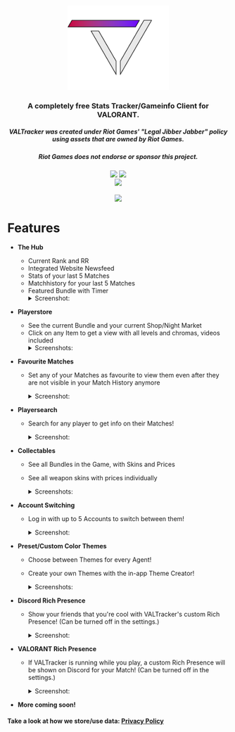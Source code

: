 <p align="center"><img width="230px" src="renderer/public/icons/VALTracker_Logo_default.png"></p>

<h3 align="center">A completely free Stats Tracker/Gameinfo Client for VALORANT.</h3>
<h5 align="center">VALTracker was created under Riot Games' "Legal Jibber Jabber" policy using assets that are owned by Riot Games.</h5>
<h5 align="center">Riot Games does not endorse or sponsor this project.</h5>
<p align="center">
  </a>
  <a href="https://discord.gg/aJfQ4yHysG"><img src="https://discordapp.com/api/guilds/927898163094900777/widget.png"></a>
  <a href="https://twitter.com/valtracker_gg"><img src="https://img.shields.io/badge/Twitter-@VALTracker_gg-1da1f2.svg?logo=twitter?style=for-the-badge&logo=appveyor"></a>
  <br>
  <a href="https://ko-fi.com/valtrackergg"><img src="https://ko-fi.com/img/githubbutton_sm.svg"></a>
  <br>
  <br>
  <a href="https://valtracker.gg"><img width="250px" src="https://media.codedotspirit.dev/assets/valtracker/github/download-button.png?version=1"></a>
</p>

# Features

- **The Hub**
  - Current Rank and RR
  - Integrated Website Newsfeed
  - Stats of your last 5 Matches
  - Matchhistory for your last 5 Matches
  - Featured Bundle with Timer
      <details>
        <summary>Screenshot:</summary>
        <img src="https://media.codedotspirit.dev/assets/valtracker/github/the-hub.png" align="center">
      </details>

- **Playerstore**
  - See the current Bundle and your current Shop/Night Market
  - Click on any Item to get a view with all levels and chromas, videos included
      <details>
        <summary>Screenshots:</summary>
        <img src="https://media.codedotspirit.dev/assets/valtracker/github/player-store.png" align="center">
        <img src="https://media.codedotspirit.dev/assets/valtracker/github/night-market.png" align="center">
      </details>

- **Favourite Matches**
  - Set any of your Matches as favourite to view them even after they are not visible in your Match History anymore
    
      <details>
        <summary>Screenshot:</summary>
        <img src="https://media.codedotspirit.dev/assets/valtracker/github/fav-matches.png" align="center">
      </details>


- **Playersearch**
  - Search for any player to get info on their Matches!

      <details>
        <summary>Screenshot:</summary>
        <img src="https://media.codedotspirit.dev/assets/valtracker/github/player-search.png" align="center">
      </details>


- **Collectables**
  - See all Bundles in the Game, with Skins and Prices
  - See all weapon skins with prices individually

      <details>
        <summary>Screenshots:</summary>
        <img src="https://media.codedotspirit.dev/assets/valtracker/github/bundles.png" align="center">
        <img src="https://media.codedotspirit.dev/assets/valtracker/github/single-skins.png" align="center">
      </details>


- **Account Switching**
  - Log in with up to 5 Accounts to switch between them!

      <details>
        <summary>Screenshot:</summary>
        <img src="https://media.codedotspirit.dev/assets/valtracker/github/account-switching.png" align="center">
      </details>

 
- **Preset/Custom Color Themes**
  - Choose between Themes for every Agent!
  - Create your own Themes with the in-app Theme Creator!

      <details>
        <summary>Screenshots:</summary>
        <img src="https://media.codedotspirit.dev/assets/valtracker/github/color-theme-creator.png" align="center">
        <img src="https://media.codedotspirit.dev/assets/valtracker/github/color-theme-creator-2.png" align="center">
      </details>


- **Discord Rich Presence**
  - Show your friends that you're cool with VALTracker's custom Rich Presence! (Can be turned off in the settings.)

      <details>
        <summary>Screenshot:</summary>
        <img src="https://media.codedotspirit.dev/assets/valtracker/github/discord-rp.png" align="center">
      </details>

 
- **VALORANT Rich Presence**
  - If VALTracker is running while you play, a custom Rich Presence will be shown on Discord for your Match! (Can be turned off in the settings.)

      <details>
        <summary>Screenshot:</summary>
        <img src="https://media.codedotspirit.dev/assets/valtracker/github/val-rp.png" align="center">
      </details>


- **__More coming soon!__**

#### Take a look at how we store/use data: [Privacy Policy](https://valtracker.gg/privacy)

